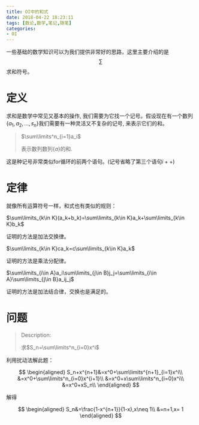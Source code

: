 ```yaml
---
title: OI中的和式
date: 2018-04-22 18:23:11
tags: [数论,数学,笔记,随笔]
categories:
- OI   
---
```


一些基础的数学知识可以为我们提供非常好的思路，这里主要介绍的是$$\sum $$求和符号。

<!--more-->

# 定义

求和是数学中常见又基本的操作, 我们需要为它找一个记号。假设现在有一个数列$\{ a_1,a_2,...,s_n\}$我们需要有一种灵活又不复杂的记号, 来表示它们的和。

>$\sum\limits^n_{i=1}a_i​$
>
>表示数列数列$\{a\}$的和.



这是种记号非常类似for循环的前两个语句。(记号省略了第三个语句$i++$)

# 定律

就像所有运算符号一样，和式也有类似的规则：

$\sum\limits_{k\in K}(a_k+b_k)=\sum\limits_{k\in K}a_k+\sum\limits_{k\in K}b_k$

证明的方法是加法交换律。

$\sum\limits_{k\in K}ca_k=c\sum\limits_{k\in K}a_k$

证明的方法是乘法分配律。

$\sum\limits_{i\in A}a_i\sum\limits_{j\in B}j_j=\sum\limits_{i\in A}\sum\limits_{j\in B}a_ij_j$

证明的方法是加法结合律，交换也是满足的。



# 问题

> Description:
>
> 求$S_n=\sum\limits^n_{i=0}x^i$



利用扰动法解此题：

$$
\begin{aligned}
S_n+x^{n+1}&=x^0+\sum\limits^{n+1}_{i=1}x^i\\
&=x^0+\sum\limits^n_{i=0}x^{i+1}\\
&=x^0+x\sum\limits^n_{i=0}x^i\\
&=x^0+xS_n\\
\end{aligned}
$$

解得

$$
\begin{aligned}
S_n&=\frac{1-x^{n+1}}{1-x},x\neq 1\\
&=n+1,x= 1
\end{aligned}
$$



